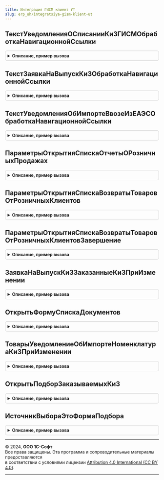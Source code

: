 ```yaml
---
title: Интеграция ГИСМ клиент УТ
slug: erp_uh/integratsiya-gism-klient-ut
---
```



## ТекстУведомленияОСписанииКиЗГИСМОбработкаНавигационнойСсылки
<details style="margin: 1em 0; padding: 0.5em; border: 1px solid #ccc; border-radius: 6px;">

<summary style="font-weight: bold; cursor: pointer;">Описание, пример вызова</summary>

```bsl

// Текст уведомления о списании ки ЗГИСМОбработка навигационной ссылки.
//
// Параметры:
//  Форма - ФормаКлиентскогоПриложения
//  НавигационнаяСсылкаФорматированнойСтроки - Строка - навигационная ссылка форматированной строки
//  СтандартнаяОбработка - Булево - стандартная обработка
Процедура ТекстУведомленияОСписанииКиЗГИСМОбработкаНавигационнойСсылки(Форма, НавигационнаяСсылкаФорматированнойСтроки, СтандартнаяОбработка) Экспорт
```

Пример вызова
```bsl
ИнтеграцияГИСМКлиентУТ.ТекстУведомленияОСписанииКиЗГИСМОбработкаНавигационнойСсылки(Форма, НавигационнаяСсылкаФорматированнойСтроки, СтандартнаяОбработка) 
```
</details>

## ТекстЗаявкаНаВыпускКиЗОбработкаНавигационнойСсылки
<details style="margin: 1em 0; padding: 0.5em; border: 1px solid #ccc; border-radius: 6px;">

<summary style="font-weight: bold; cursor: pointer;">Описание, пример вызова</summary>

```bsl

// Текст заявка на выпуск ки з обработка навигационной ссылки.
//
// Параметры:
//  Форма - ФормаКлиентскогоПриложения
//  НавигационнаяСсылкаФорматированнойСтроки - Строка - навигационная ссылка форматированной строки
//  СтандартнаяОбработка - Булево - стандартная обработка
Процедура ТекстЗаявкаНаВыпускКиЗОбработкаНавигационнойСсылки(Форма, НавигационнаяСсылкаФорматированнойСтроки, СтандартнаяОбработка) Экспорт
```

Пример вызова
```bsl
ИнтеграцияГИСМКлиентУТ.ТекстЗаявкаНаВыпускКиЗОбработкаНавигационнойСсылки(Форма, НавигационнаяСсылкаФорматированнойСтроки, СтандартнаяОбработка) 
```
</details>

## ТекстУведомленияОбИмпортеВвозеИзЕАЭСОбработкаНавигационнойСсылки
<details style="margin: 1em 0; padding: 0.5em; border: 1px solid #ccc; border-radius: 6px;">

<summary style="font-weight: bold; cursor: pointer;">Описание, пример вызова</summary>

```bsl

// Текст уведомления об импорте ввозе из ЕАЭСОбработка навигационной ссылки.
//
// Параметры:
//  Форма - ФормаКлиентскогоПриложения
//  НавигационнаяСсылкаФорматированнойСтроки - Строка - навигационная ссылка форматированной строки
//  СтандартнаяОбработка - Булево - стандартная обработка
Процедура ТекстУведомленияОбИмпортеВвозеИзЕАЭСОбработкаНавигационнойСсылки(Форма, НавигационнаяСсылкаФорматированнойСтроки, СтандартнаяОбработка) Экспорт
```

Пример вызова
```bsl
ИнтеграцияГИСМКлиентУТ.ТекстУведомленияОбИмпортеВвозеИзЕАЭСОбработкаНавигационнойСсылки(Форма, НавигационнаяСсылкаФорматированнойСтроки, СтандартнаяОбработка) 
```
</details>

## ПараметрыОткрытияСпискаОтчетыОРозничныхПродажах
<details style="margin: 1em 0; padding: 0.5em; border: 1px solid #ccc; border-radius: 6px;">

<summary style="font-weight: bold; cursor: pointer;">Описание, пример вызова</summary>

```bsl

// Параметры открытия списка отчеты о розничных продажах.
//
// Возвращаемое значение:
//  Структура - Параметры открытия списка отчеты о розничных продажах:
// * ИмяФормы - Строка -
// * ОткрытьРаспоряжения - Булево -
// * ИмяПоляОтветственный - Строка -
// * ИмяПоляОрганизация - Строка -
Функция ПараметрыОткрытияСпискаОтчетыОРозничныхПродажах() Экспорт
```

Пример вызова
```bsl
Результат = ИнтеграцияГИСМКлиентУТ.ПараметрыОткрытияСпискаОтчетыОРозничныхПродажах() 
```
</details>

## ПараметрыОткрытияСпискаВозвратыТоваровОтРозничныхКлиентов
<details style="margin: 1em 0; padding: 0.5em; border: 1px solid #ccc; border-radius: 6px;">

<summary style="font-weight: bold; cursor: pointer;">Описание, пример вызова</summary>

```bsl

// Параметры открытия списка возвраты товаров от розничных клиентов.
//
// Параметры:
//  СтруктураВозврата см. ИнтеграцияИСВызовСервераУТ.ВозвратыТоваровОтРозничныхКлиентов
Процедура ПараметрыОткрытияСпискаВозвратыТоваровОтРозничныхКлиентов(СтруктураВозврата) Экспорт
```

Пример вызова
```bsl
ИнтеграцияГИСМКлиентУТ.ПараметрыОткрытияСпискаВозвратыТоваровОтРозничныхКлиентов(СтруктураВозврата) 
```
</details>

## ПараметрыОткрытияСпискаВозвратыТоваровОтРозничныхКлиентовЗавершение
<details style="margin: 1em 0; padding: 0.5em; border: 1px solid #ccc; border-radius: 6px;">

<summary style="font-weight: bold; cursor: pointer;">Описание, пример вызова</summary>

```bsl

// Параметры открытия списка возвраты товаров от розничных клиентов завершение.
//
// Параметры:
//  Результат - Структура
//  ДополнительныеПараметры - Произвольный
Процедура ПараметрыОткрытияСпискаВозвратыТоваровОтРозничныхКлиентовЗавершение(Результат, ДополнительныеПараметры) Экспорт
```

Пример вызова
```bsl
ИнтеграцияГИСМКлиентУТ.ПараметрыОткрытияСпискаВозвратыТоваровОтРозничныхКлиентовЗавершение(Результат, ДополнительныеПараметры) 
```
</details>

## ЗаявкаНаВыпускКиЗЗаказанныеКиЗПриИзменении
<details style="margin: 1em 0; padding: 0.5em; border: 1px solid #ccc; border-radius: 6px;">

<summary style="font-weight: bold; cursor: pointer;">Описание, пример вызова</summary>

```bsl

// Заявка на выпуск ки з заказанные ки з при изменении.
//
// Параметры:
//  Форма - ФормаКлиентскогоПриложения
//  КэшированныеЗначения - Произвольный
//  Элемент - Произвольный
Процедура ЗаявкаНаВыпускКиЗЗаказанныеКиЗПриИзменении(Форма, КэшированныеЗначения, Элемент) Экспорт
```

Пример вызова
```bsl
ИнтеграцияГИСМКлиентУТ.ЗаявкаНаВыпускКиЗЗаказанныеКиЗПриИзменении(Форма, КэшированныеЗначения, Элемент) 
```
</details>

## ОткрытьФормуСпискаДокументов
<details style="margin: 1em 0; padding: 0.5em; border: 1px solid #ccc; border-radius: 6px;">

<summary style="font-weight: bold; cursor: pointer;">Описание, пример вызова</summary>

```bsl

// Открыть форму списка документов.
//
// Параметры:
//  СписокДокументов - СписокЗначений из Произвольный
//  Заголовок - Строка
Процедура ОткрытьФормуСпискаДокументов(СписокДокументов, Заголовок) Экспорт
```

Пример вызова
```bsl
ИнтеграцияГИСМКлиентУТ.ОткрытьФормуСпискаДокументов(СписокДокументов, Заголовок) 
```
</details>

## ТоварыУведомлениеОбИмпортеНоменклатураКиЗПриИзменении
<details style="margin: 1em 0; padding: 0.5em; border: 1px solid #ccc; border-radius: 6px;">

<summary style="font-weight: bold; cursor: pointer;">Описание, пример вызова</summary>

```bsl

// Товары уведомление об импорте номенклатура ки з при изменении.
//
// Параметры:
//  ТекущаяСтрока - Произвольный
//  КэшированныеЗначения - Произвольный
Процедура ТоварыУведомлениеОбИмпортеНоменклатураКиЗПриИзменении(ТекущаяСтрока, КэшированныеЗначения) Экспорт
```

Пример вызова
```bsl
ИнтеграцияГИСМКлиентУТ.ТоварыУведомлениеОбИмпортеНоменклатураКиЗПриИзменении(ТекущаяСтрока, КэшированныеЗначения) 
```
</details>

## ОткрытьПодборЗаказываемыхКиЗ
<details style="margin: 1em 0; padding: 0.5em; border: 1px solid #ccc; border-radius: 6px;">

<summary style="font-weight: bold; cursor: pointer;">Описание, пример вызова</summary>

```bsl

// Открыть подбор заказываемых ки З.
//
// Параметры:
//  Форма - ФормаКлиентскогоПриложения
Процедура ОткрытьПодборЗаказываемыхКиЗ(Форма) Экспорт
```

Пример вызова
```bsl
ИнтеграцияГИСМКлиентУТ.ОткрытьПодборЗаказываемыхКиЗ(Форма) 
```
</details>

## ИсточникВыбораЭтоФормаПодбора
<details style="margin: 1em 0; padding: 0.5em; border: 1px solid #ccc; border-radius: 6px;">

<summary style="font-weight: bold; cursor: pointer;">Описание, пример вызова</summary>

```bsl

// Источник выбора это форма подбора.
//
// Параметры:
//  ИсточникВыбора - ФормаКлиентскогоПриложения
//
// Возвращаемое значение:
//  Булево - Источник выбора это форма подбора
Функция ИсточникВыбораЭтоФормаПодбора(ИсточникВыбора) Экспорт
```

Пример вызова
```bsl
Результат = ИнтеграцияГИСМКлиентУТ.ИсточникВыбораЭтоФормаПодбора(ИсточникВыбора) 
```
</details>

---

© 2024, **ООО 1С-Софт**  
Все права защищены. Эта программа и сопроводительные материалы предоставляются  
в соответствии с условиями лицензии [Attribution 4.0 International (CC BY 4.0)](https://creativecommons.org/licenses/by/4.0/legalcode).

---
